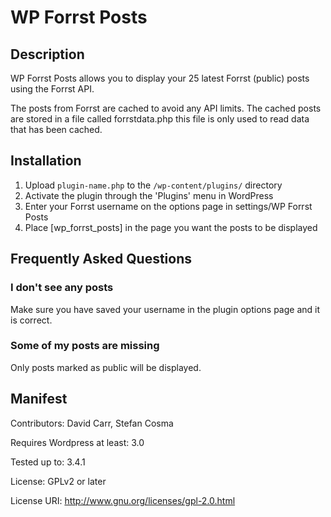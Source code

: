 WP Forrst Posts
======

Description
------
WP Forrst Posts allows you to display your 25 latest Forrst (public) posts using the Forrst API. 

The posts from Forrst are cached to avoid any API limits. The cached posts are stored in a file called forrstdata.php this file is only used to read data that has been cached.

Installation
------
1. Upload `plugin-name.php` to the `/wp-content/plugins/` directory
2. Activate the plugin through the 'Plugins' menu in WordPress
3. Enter your Forrst username on the options page in settings/WP Forrst Posts
4. Place [wp_forrst_posts] in the page you want the posts to be displayed

Frequently Asked Questions
------
### I don't see any posts

Make sure you have saved your username in the plugin options page and it is correct.

### Some of my posts are missing

Only posts marked as public will be displayed. 

Manifest
------
Contributors: David Carr, Stefan Cosma

Requires Wordpress at least: 3.0

Tested up to: 3.4.1

License: GPLv2 or later

License URI: http://www.gnu.org/licenses/gpl-2.0.html